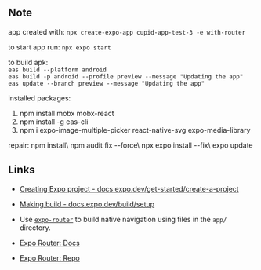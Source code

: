## Note 

app created with:
`npx create-expo-app cupid-app-test-3 -e with-router`

to start app run:
`npx expo start`

to build apk:\
`eas build --platform android`\
`eas build -p android --profile preview --message "Updating the app"`\
`eas update --branch preview --message "Updating the app"`

installed packages:
1. npm install mobx mobx-react
2. npm install -g eas-cli
3. npm i expo-image-multiple-picker react-native-svg expo-media-library

repair:
npm install\ 
npm audit fix --force\ 
npx expo install --fix\ 
expo update

## Links

- [Creating Expo project - docs.expo.dev/get-started/create-a-project](https://docs.expo.dev/get-started/create-a-project/)

- [Making build - docs.expo.dev/build/setup](https://docs.expo.dev/build/setup/)

- Use [`expo-router`](https://expo.github.io/router) to build native navigation using files in the `app/` directory.

- [Expo Router: Docs](https://expo.github.io/router)

- [Expo Router: Repo](https://github.com/expo/router)
